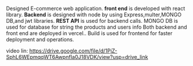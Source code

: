 Designed E-commerce web application.
**front end** is developed with react library.
**Backend** is designed with node by using Express,multer,MONGO DB,and jwt libraries.
**REST API** is used for backend calls.
MONGO DB is used for database for string the products and users info
Both backend and front end are deployed in vercel.. Build is used for frontend for faster deployment and operations.

video lin:
https://drive.google.com/file/d/1PjZ-SphL6WEpmqqWT6AwpnfIa0J18VDK/view?usp=drive_link
